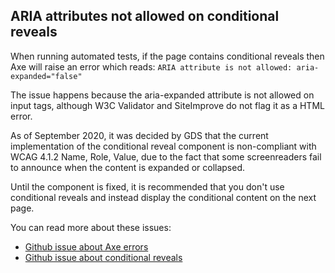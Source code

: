 ## ARIA attributes not allowed on conditional reveals

When running automated tests, if the page contains conditional reveals then Axe will raise an error which reads: 
`ARIA attribute is not allowed: aria-expanded="false"` 

The issue happens because the aria-expanded attribute is not allowed on input tags, although W3C Validator and SiteImprove do not flag it as a HTML error.

As of September 2020, it was decided by GDS that the current implementation of the conditional reveal component is non-compliant with WCAG 4.1.2 Name, Role, Value, due to the fact that some screenreaders fail to announce when the content is expanded or collapsed.

Until the component is fixed, it is recommended that you don't use conditional reveals and instead display the conditional content on the next page.

You can read more about these issues:
- [Github issue about Axe errors](https://github.com/alphagov/govuk-frontend/issues/979)
- [Github issue about conditional reveals](https://github.com/alphagov/govuk-frontend/issues/1972)
